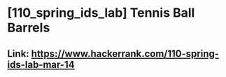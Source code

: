 # [110_spring_ids_lab] Tennis Ball Barrels

## Link: https://www.hackerrank.com/110-spring-ids-lab-mar-14